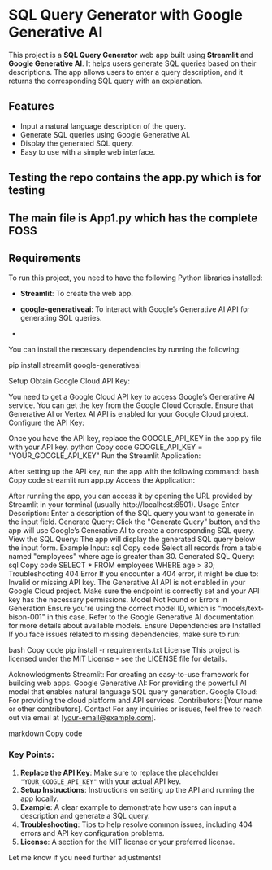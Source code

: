 # SQL Query Generator with Google Generative AI

This project is a **SQL Query Generator** web app built using **Streamlit** and **Google Generative AI**. It helps users generate SQL queries based on their descriptions. The app allows users to enter a query description, and it returns the corresponding SQL query with an explanation.

## Features
- Input a natural language description of the query.
- Generate SQL queries using Google Generative AI.
- Display the generated SQL query.
- Easy to use with a simple web interface.


## Testing the repo contains the app.py which is for testing 
## The main file is App1.py  which has the complete FOSS 
## Requirements

To run this project, you need to have the following Python libraries installed:

- **Streamlit**: To create the web app.
- **google-generativeai**: To interact with Google’s Generative AI API for generating SQL queries.

- 

You can install the necessary dependencies by running the following:


pip install streamlit google-generativeai

Setup
Obtain Google Cloud API Key:

You need to get a Google Cloud API key to access Google’s Generative AI service. You can get the key from the Google Cloud Console.
Ensure that Generative AI or Vertex AI API is enabled for your Google Cloud project.
Configure the API Key:

Once you have the API key, replace the GOOGLE_API_KEY in the app.py file with your API key.
python
Copy code
GOOGLE_API_KEY = "YOUR_GOOGLE_API_KEY"
Run the Streamlit Application:

After setting up the API key, run the app with the following command:
bash
Copy code
streamlit run app.py
Access the Application:

After running the app, you can access it by opening the URL provided by Streamlit in your terminal (usually http://localhost:8501).
Usage
Enter Description:
Enter a description of the SQL query you want to generate in the input field.
Generate Query:
Click the "Generate Query" button, and the app will use Google’s Generative AI to create a corresponding SQL query.
View the SQL Query:
The app will display the generated SQL query below the input form.
Example
Input:
sql
Copy code
Select all records from a table named "employees" where age is greater than 30.
Generated SQL Query:
sql
Copy code
SELECT * FROM employees WHERE age > 30;
Troubleshooting
404 Error
If you encounter a 404 error, it might be due to:
Invalid or missing API key.
The Generative AI API is not enabled in your Google Cloud project.
Make sure the endpoint is correctly set and your API key has the necessary permissions.
Model Not Found or Errors in Generation
Ensure you're using the correct model ID, which is "models/text-bison-001" in this case. Refer to the Google Generative AI documentation for more details about available models.
Ensure Dependencies are Installed
If you face issues related to missing dependencies, make sure to run:

bash
Copy code
pip install -r requirements.txt
License
This project is licensed under the MIT License - see the LICENSE file for details.

Acknowledgments
Streamlit: For creating an easy-to-use framework for building web apps.
Google Generative AI: For providing the powerful AI model that enables natural language SQL query generation.
Google Cloud: For providing the cloud platform and API services.
Contributors: [Your name or other contributors].
Contact
For any inquiries or issues, feel free to reach out via email at [your-email@example.com].

markdown
Copy code

### Key Points:
1. **Replace the API Key**: Make sure to replace the placeholder `"YOUR_GOOGLE_API_KEY"` with your actual API key.
2. **Setup Instructions**: Instructions on setting up the API and running the app locally.
3. **Example**: A clear example to demonstrate how users can input a description and generate a SQL query.
4. **Troubleshooting**: Tips to help resolve common issues, including 404 errors and API key configuration problems.
5. **License**: A section for the MIT license or your preferred license.

Let me know if you need further adjustments!



